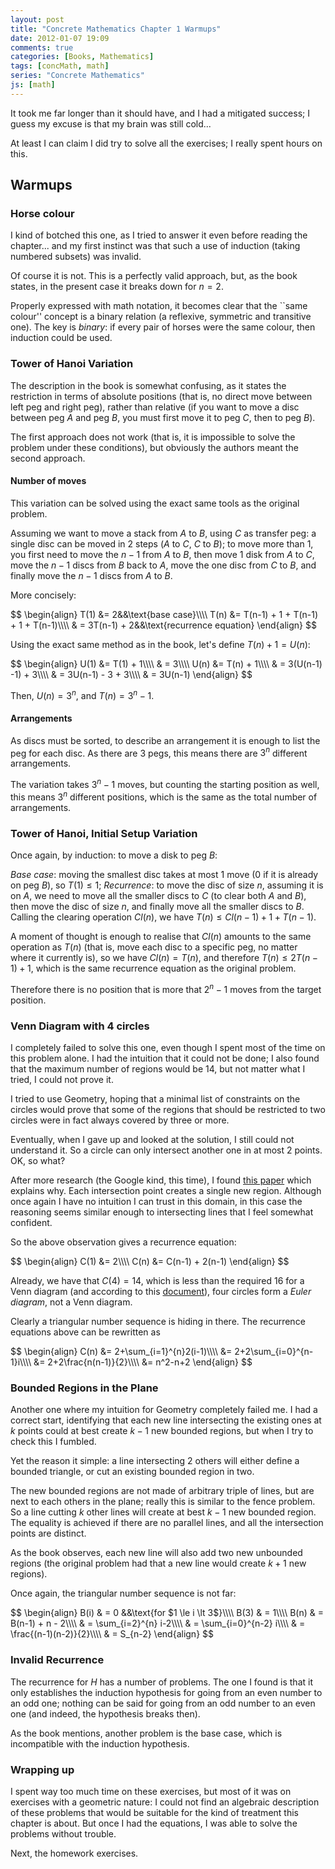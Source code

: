```yaml
---
layout: post
title: "Concrete Mathematics Chapter 1 Warmups"
date: 2012-01-07 19:09
comments: true
categories: [Books, Mathematics]
tags: [concMath, math]
series: "Concrete Mathematics"
js: [math]
---
```

It took me far longer than it should have, and I had a mitigated
success; I guess my excuse is that my brain was still cold...

At least I can claim I did try to solve all the exercises; I really
spent hours on this.

<!--more-->

## Warmups

### Horse colour

I kind of botched this one, as I tried to answer it even before
reading the chapter... and my first instinct was that such a use of
induction (taking numbered subsets) was invalid.

Of course it is not. This is a perfectly valid approach, but, as the
book states, in the present case it breaks down for $n=2$.

Properly expressed with math notation, it becomes clear that the
``same colour'' concept is a binary relation (a reflexive, symmetric
and transitive one). The key is _binary_: if every pair of horses were
the same colour, then induction could be used.

### Tower of Hanoi Variation

The description in the book is somewhat confusing, as it states the
restriction in terms of absolute positions (that is, no direct move
between left peg and right peg), rather than relative (if you want to
move a disc between peg $A$ and peg $B$, you must first move it to peg $C$,
then to peg $B$).

The first approach does not work (that is, it is impossible to solve
the problem under these conditions), but obviously the authors meant
the second approach.

#### Number of moves

This variation can be solved using the exact same tools as the
original problem.

Assuming we want to move a stack from $A$ to $B$, using $C$ as
transfer peg: a single disc can be moved in $2$ steps ($A$ to $C$, $C$
to $B$); to move more than $1$, you first need to move the $n-1$ from
$A$ to $B$, then move $1$ disk from $A$ to $C$, move the $n-1$ discs
from $B$ back to $A$, move the one disc from $C$ to $B$, and finally
move the $n-1$ discs from $A$ to $B$.

More concisely:

<div markdown="0">
$$
\begin{align}
T(1) &amp;= 2&amp;&amp;\text{base case}\\\\
T(n) &amp;= T(n-1) + 1 + T(n-1) + 1 + T(n-1)\\\\
&amp; = 3T(n-1) + 2&amp;&amp;\text{recurrence equation}
\end{align}
$$
</div>

Using the exact same method as in the book, let's define
$T(n) + 1= U(n)$:

<div markdown="0">
$$
\begin{align}
U(1) &amp;= T(1) + 1\\\\
&amp; = 3\\\\
U(n) &amp;= T(n) + 1\\\\
&amp; = 3(U(n-1) -1) + 3\\\\
&amp; = 3U(n-1) - 3 + 3\\\\
&amp; = 3U(n-1)
\end{align}
$$
</div>

Then, $U(n) = 3^n$, and $T(n) = 3^n-1$.

#### Arrangements

As discs must be sorted, to describe an arrangement it is enough to
list the peg for each disc. As there are $3$ pegs, this means
there are $3^n$ different arrangements.

The variation takes $3^n-1$ moves, but counting the starting position
as well, this means $3^n$ different positions, which is the same as
the total number of arrangements.

### Tower of Hanoi, Initial Setup Variation

Once again, by induction: to move a disk to peg $B$:

*Base case*: moving the smallest disc takes at most $1$ move ($0$ if
it is already on peg $B$), so $T(1) \le 1$;
*Recurrence*: to move the disc of size $n$, assuming it is on $A$, we
need to move all the smaller discs to $C$ (to clear both $A$ and $B$),
then move the disc of size $n$, and finally move all the smaller discs
to $B$. Calling the clearing operation $Cl(n)$, we have
$T(n) \le Cl(n-1) + 1 + T(n-1)$.

A moment of thought is enough to realise that $Cl(n)$ amounts to the
same operation as $T(n)$ (that is, move each disc to a specific peg,
no matter where it currently is), so we have $Cl(n) = T(n)$, and
therefore $T(n) \le 2T(n-1) + 1$, which is the same recurrence equation
as the original problem.

Therefore there is no position that is more that $2^n-1$ moves from
the target position.

### Venn Diagram with 4 circles

I completely failed to solve this one, even though I spent most of the
time on this problem alone. I had the intuition that it could not be
done; I also found that the maximum number of regions would be 14, but
not matter what I tried, I could not prove it.

I tried to use Geometry, hoping that a minimal list of constraints on
the circles would prove that some of the regions that should be
restricted to two circles were in fact always covered by three or
more.

Eventually, when I gave up and looked at the solution, I still could not
understand it. So a circle can only intersect another one in at most 2
points. OK, so what?

After more research (the Google kind, this time), I found
[this paper](http://www.brynmawr.edu/math/people/anmyers/PAPERS/Venn.pdf)
which explains why. Each intersection point creates a single new
region. Although once again I have no intuition I can trust in this
domain, in this case the reasoning seems similar enough to
intersecting lines that I feel somewhat confident.

So the above observation gives a recurrence equation:

<div markdown="0">
$$
\begin{align}
C(1) &amp;= 2\\\\
C(n) &amp;= C(n-1) + 2(n-1)
\end{align}
$$
</div>

Already, we have that $C(4) = 14$, which is less than the required
$16$ for a Venn diagram (and according to this
[document](http://www.combinatorics.org/Surveys/ds5/VennEJC.html)),
four circles form a _Euler diagram_, not a Venn diagram.

Clearly a triangular number sequence is hiding in there. The
recurrence equations above can be rewritten as

<div markdown="0">
$$
\begin{align}
C(n) &amp;= 2+\sum_{i=1}^{n}2(i-1)\\\\
&amp;= 2+2\sum_{i=0}^{n-1}i\\\\
&amp;= 2+2\frac{n(n-1)}{2}\\\\
&amp;= n^2-n+2
\end{align}
$$
</div>

### Bounded Regions in the Plane

Another one where my intuition for Geometry completely failed me. I
had a correct start, identifying that each new line intersecting the
existing ones at $k$ points could at best create $k-1$ new bounded
regions, but when I try to check this I fumbled.

Yet the reason it simple: a line intersecting 2 others will either
define a bounded triangle, or cut an existing bounded region in two.

The new bounded regions are not made of arbitrary triple of lines, but
are next to each others in the plane; really this is similar to the
fence problem. So a line cutting $k$ other lines will create at best
$k-1$ new bounded region. The equality is achieved if there are no
parallel lines, and all the intersection points are distinct.

As the book observes, each new line will also add two new unbounded
regions (the original problem had that a new line would create
$k+1$ new regions).

Once again, the triangular number sequence is not far:

<div markdown="0">
$$
\begin{align}
B(i) &amp; = 0 &amp;&amp\text{for $1 \le i \lt 3$}\\\\
B(3) &amp; = 1\\\\
B(n) &amp; = B(n-1) + n - 2\\\\
&amp; = \sum_{i=2}^{n} i-2\\\\
&amp; = \sum_{i=0}^{n-2} i\\\\
&amp; = \frac{(n-1)(n-2)}{2}\\\\
&amp; = S_{n-2}
\end{align}
$$
</div>

### Invalid Recurrence

The recurrence for $H$ has a number of problems. The one I found is
that it only establishes the induction hypothesis for going from an
even number to an odd one; nothing can be said for going from an odd
number to an even one (and indeed, the hypothesis breaks then).

As the book mentions, another problem is the base case, which is
incompatible with the induction hypothesis.

### Wrapping up

I spent way too much time on these exercises, but most of it was on
exercises with a geometric nature: I could not find an algebraic
description of these problems that would be suitable for the kind of
treatment this chapter is about. But once I had the equations, I was
able to solve the problems without trouble.

Next, the homework exercises.
